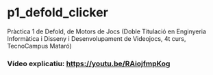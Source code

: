 # p1_defold_clicker
Pràctica 1 de Defold, de Motors de Jocs (Doble Titulació en Enginyeria Informàtica i Disseny i Desenvolupament de Videojocs, 4t curs, TecnoCampus Mataró)

### Vídeo explicatiu: https://youtu.be/RAiojfmpKog
